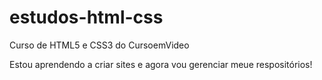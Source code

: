 # estudos-html-css
 Curso de HTML5 e CSS3 do CursoemVideo

Estou aprendendo a criar sites e agora vou gerenciar meue respositórios!
